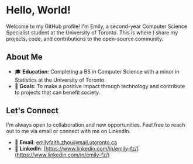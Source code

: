 # Hello, World!

Welcome to my GitHub profile! I'm Emily, a second-year Computer Science Specialist student at the University of Toronto. This is where I share my projects, code, and contributions to the open-source community.

## About Me

- 🎓 **Education**: Completing a BS in Computer Science with a minor in Statistics at the University of Toronto.
- 🌱 **Goals**: To make a positive impact through technology and contribute to projects that can benefit society.

## Let's Connect

I'm always open to collaboration and new opportunities. Feel free to reach out to me via email or connect with me on LinkedIn.

- 📧 **Email**: [emilyfaith.zhou@mail.utoronto.ca](mailto:emilyfaith.zhou@mail.utoronto.ca)
- 👥 **LinkedIn**: [https://www.linkedin.com/in/emily-fz/](https://www.linkedin.com/in/emily-fz/)
